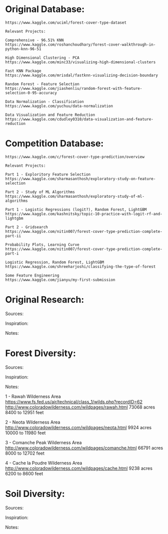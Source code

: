 # Original Database: 
    https://www.kaggle.com/uciml/forest-cover-type-dataset

    Relevant Projects:

    Comprehensive - 96.51% KNN
    https://www.kaggle.com/roshanchoudhary/forest-cover-walkthrough-in-python-knn-96-51

    High Dimensional Clustering - PCA
    https://www.kaggle.com/minc33/visualizing-high-dimensional-clusters

    Fast KNN Package
    https://www.kaggle.com/mrisdal/fastknn-visualizing-decision-boundary

    Random Forest - Feature Selection
    https://www.kaggle.com/jiashenliu/random-forest-with-feature-selection-0-95-accuracy

    Data Normalization - Classification
    https://www.kaggle.com/yuchuu/data-normalization

    Data Visualization and Feature Reduction
    https://www.kaggle.com/cdudley0310/data-visualization-and-feature-reduction


# Competition Database:  
    https://www.kaggle.com/c/forest-cover-type-prediction/overview

    Relevant Projects:

    Part 1 - Exploritory Feature Selection
    https://www.kaggle.com/sharmasanthosh/exploratory-study-on-feature-selection

    Part 2 - Study of ML Algorithms
    https://www.kaggle.com/sharmasanthosh/exploratory-study-of-ml-algorithms

    Part 1 - Logistic Regressions (logit?), Random Forest, LightGBM
    https://www.kaggle.com/kashnitsky/topic-10-practice-with-logit-rf-and-lightgbm

    Part 2 - Gridsearch
    https://www.kaggle.com/nitin007/forest-cover-type-prediction-complete-part-ii

    Probability Plots, Learning Curve
    https://www.kaggle.com/nitin007/forest-cover-type-prediction-complete-part-i

    Logistic Regression, Random Forest, LightGBM
    https://www.kaggle.com/shreeharjoshi/classifying-the-type-of-forest

    Some Feature Engineering
    https://www.kaggle.com/jianyu/my-first-submission


# Original Research:

Sources:

Inspiration:

Notes:


# Forest Diversity:

Sources:

Inspiration:

Notes:

1 - Rawah Wilderness Area
    https://www.fs.fed.us/air/technical/class_1/wilds.php?recordID=62
    http://www.coloradowilderness.com/wildpages/rawah.html
    73068 acres
    8400 to 12951 feet

2 - Neota Wilderness Area
    http://www.coloradowilderness.com/wildpages/neota.html
    9924 acres
    10000 to 11980 feet

3 - Comanche Peak Wilderness Area
    http://www.coloradowilderness.com/wildpages/comanche.html
    66791 acres
    8000 to 12702 feet
    
4 - Cache la Poudre Wilderness Area
    http://www.coloradowilderness.com/wildpages/cache.html
    9238 acres
    6200 to 8600 feet

# Soil Diversity:

Sources:

Inspiration:

Notes: